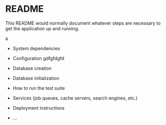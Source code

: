 # README

This README would normally document whatever steps are necessary to get the
application up and running.

a

* System dependencies

* Configuration
gdfgfdgfd
* Database creation

* Database initialization

* How to run the test suite

* Services (job queues, cache servers, search engines, etc.)

* Deployment instructions

* ...

